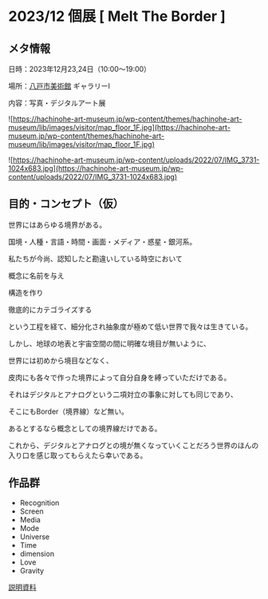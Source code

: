 # 2023/12 個展 [ Melt The Border ]

## メタ情報

日時：2023年12月23,24日（10:00〜19:00）

場所：[八戸市美術館](https://hachinohe-art-museum.jp/) ギャラリーⅠ

内容：写真・デジタルアート展

![https://hachinohe-art-museum.jp/wp-content/themes/hachinohe-art-museum/lib/images/visitor/map_floor_1F.jpg](https://hachinohe-art-museum.jp/wp-content/themes/hachinohe-art-museum/lib/images/visitor/map_floor_1F.jpg)

![https://hachinohe-art-museum.jp/wp-content/uploads/2022/07/IMG_3731-1024x683.jpg](https://hachinohe-art-museum.jp/wp-content/uploads/2022/07/IMG_3731-1024x683.jpg)

## 目的・コンセプト（仮）

世界にはあらゆる境界がある。

国境・人種・言語・時間・画面・メディア・惑星・銀河系。

私たちが今尚、認知したと勘違いしている時空において

概念に名前を与え

構造を作り

徹底的にカテゴライズする

という工程を経て、細分化され抽象度が極めて低い世界で我々は生きている。

しかし、地球の地表と宇宙空間の間に明確な境目が無いように、

世界には初めから境目などなく、

皮肉にも各々で作った境界によって自分自身を縛っていただけである。

それはデジタルとアナログという二項対立の事象に対しても同じであり、

そこにもBorder（境界線）など無い。

あるとするなら概念としての境界線だけである。

これから、デジタルとアナログとの境が無くなっていくことだろう世界のほんの入り口を感じ取ってもらえたら幸いである。

## 作品群

- Recognition
- Screen
- Media
- Mode
- Universe
- Time
- dimension
- Love
- Gravity

[説明資料](overview.md)